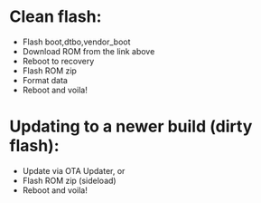 # Clean flash:
- Flash boot,dtbo,vendor_boot
- Download ROM from the link above
- Reboot to recovery
- Flash ROM zip
- Format data
- Reboot and voila!

# Updating to a newer build (dirty flash):
- Update via OTA Updater, or
- Flash ROM zip (sideload)
- Reboot and voila!
